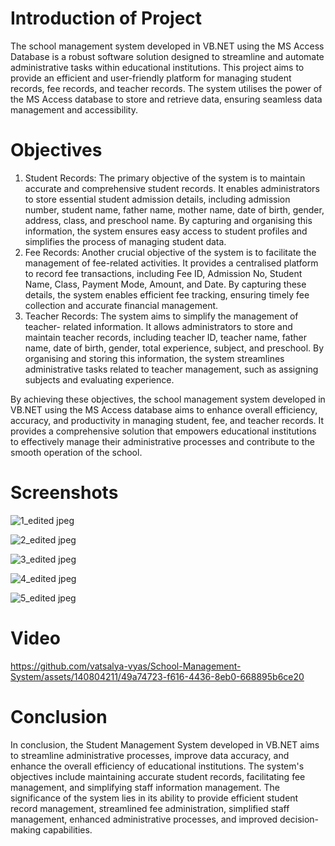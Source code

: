 # Introduction of Project
The school management system developed in VB.NET using the MS Access 
Database is a robust software solution designed to streamline and automate 
administrative tasks within educational institutions. This project aims to provide an 
efficient and user-friendly platform for managing student records, fee records, and 
teacher records. The system utilises the power of the MS Access database to store 
and retrieve data, ensuring seamless data management and accessibility.
# Objectives
1. Student Records: The primary objective of the system is to maintain accurate 
and comprehensive student records. It enables administrators to store essential 
student admission details, including admission number, student name, father name, 
mother name, date of birth, gender, address, class, and preschool name. By 
capturing and organising this information, the system ensures easy access to 
student profiles and simplifies the process of managing student data.
2. Fee Records: Another crucial objective of the system is to facilitate the 
management of fee-related activities. It provides a centralised platform to record 
fee transactions, including Fee ID, Admission No, Student Name, Class, Payment 
Mode, Amount, and Date. By capturing these details, the system enables efficient 
fee tracking, ensuring timely fee collection and accurate financial management.
3. Teacher Records: The system aims to simplify the management of teacher- 
related information. It allows administrators to store and maintain teacher records, 
including teacher ID, teacher name, father name, date of birth, gender, total 
experience, subject, and preschool. By organising and storing this information, the 
system streamlines administrative tasks related to teacher management, such as 
assigning subjects and evaluating experience.

By achieving these objectives, the school management system developed in 
VB.NET using the MS Access database aims to enhance overall efficiency, 
accuracy, and productivity in managing student, fee, and teacher records. It 
provides a comprehensive solution that empowers educational institutions to 
effectively manage their administrative processes and contribute to the smooth 
operation of the school.

# Screenshots
![1_edited jpeg](https://github.com/vatsalya-vyas/School-Management-System/assets/140804211/4109c8df-269a-4338-af71-ccc9d5a4e7d1)

![2_edited jpeg](https://github.com/vatsalya-vyas/School-Management-System/assets/140804211/5f93ace1-02e1-407a-891d-cb740c7a69c6)

![3_edited jpeg](https://github.com/vatsalya-vyas/School-Management-System/assets/140804211/372b765b-b248-4117-9450-adb8b78a776e)

![4_edited jpeg](https://github.com/vatsalya-vyas/School-Management-System/assets/140804211/cda16db0-f865-4977-abd8-fb49f6558cf5)

![5_edited jpeg](https://github.com/vatsalya-vyas/School-Management-System/assets/140804211/87491a44-5c3a-408d-871f-201797230d2a)

# Video

https://github.com/vatsalya-vyas/School-Management-System/assets/140804211/49a74723-f616-4436-8eb0-668895b6ce20

# Conclusion

In conclusion, the Student Management System developed in 
VB.NET aims to streamline administrative processes, improve 
data accuracy, and enhance the overall efficiency of educational 
institutions.  The  system's  objectives  include  maintaining 
accurate  student  records,  facilitating  fee  management,  and 
simplifying staff information management. The significance of 
the system lies in its ability to provide efficient student record 
management,  streamlined  fee  administration,  simplified  staff 
management, enhanced administrative processes, and improved 
decision-making capabilities.









